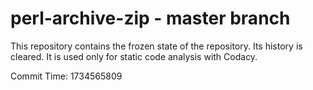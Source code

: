 # perl-archive-zip - master branch

This repository contains the frozen state of the repository.
Its history is cleared. It is used only for static code
analysis with Codacy.

Commit Time: 1734565809